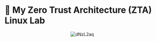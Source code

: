 # 🧪 My Zero Trust Architecture (ZTA) Linux Lab

<p align="center">
  <img src="https://github.com/user-attachments/assets/bfcd034f-553d-4a0c-b727-cf0e02f204f7" alt="dNzL2aq">
</p>
